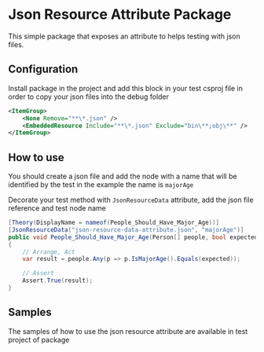 # Json Resource Attribute Package

This simple package that exposes an attribute to helps testing with json files.

## Configuration

Install package in the project and add this block in your test csproj file in order to copy your json files into the debug folder

```xml
<ItemGroup>
	<None Remove="**\*.json" />
	<EmbeddedResource Include="**\*.json" Exclude="bin\**;obj\**" />
</ItemGroup>
```

## How to use

You should create a json file and add the node with a name that will be identified by the test in the example the name is `majorAge`

Decorate your test method with `JsonResourceData` attribute, add the json file reference and test node name

```csharp
[Theory(DisplayName = nameof(People_Should_Have_Major_Age))]
[JsonResourceData("json-resource-data-attribute.json", "majorAge")]
public void People_Should_Have_Major_Age(Person[] people, bool expected)
{
    // Arrange, Act
    var result = people.Any(p => p.IsMajorAge().Equals(expected));

    // Assert
    Assert.True(result);
}
```

## Samples

The samples of how to use the json resource attribute are available in test project of package
